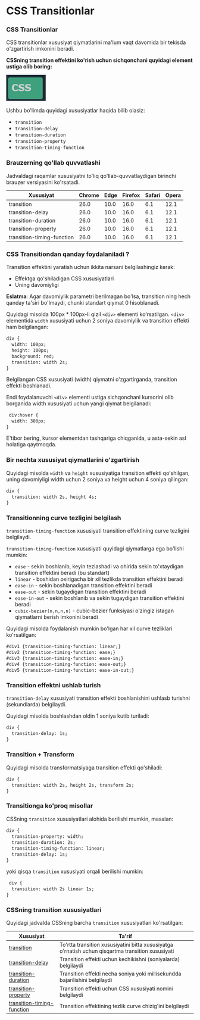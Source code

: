 # CSS Transitionlar

### CSS Transitionlar <a href="#css-transitionlar" id="css-transitionlar"></a>

CSS transitionlar xususiyat qiymatlarini ma'lum vaqt davomida bir tekisda o'zgartirish imkonini beradi.

**CSSning transition effektini ko'rish uchun sichqonchani quyidagi element ustiga olib boring:**

![](<../../.gitbook/assets/image (267).png>)

Ushbu bo'limda quyidagi xususiyatlar haqida bilib olasiz:

* `transition`
* `transition-delay`
* `transition-duration`
* `transition-property`
* `transition-timing-function`

### Brauzerning qo'llab quvvatlashi <a href="#brauzer-qollab-quvvatlashi" id="brauzer-qollab-quvvatlashi"></a>

Jadvaldagi raqamlar xususiyatni to'liq qo'llab-quvvatlaydigan birinchi brauzer versiyasini ko'rsatadi.

| Xususiyat                  | Chrome | Edge | Firefox | Safari | Opera |
| -------------------------- | ------ | ---- | ------- | ------ | ----- |
| transition                 | 26.0   | 10.0 | 16.0    | 6.1    | 12.1  |
| transition-delay           | 26.0   | 10.0 | 16.0    | 6.1    | 12.1  |
| transition-duration        | 26.0   | 10.0 | 16.0    | 6.1    | 12.1  |
| transition-property        | 26.0   | 10.0 | 16.0    | 6.1    | 12.1  |
| transition-timing-function | 26.0   | 10.0 | 16.0    | 6.1    | 12.1  |

### CSS Transitiondan qanday foydalaniladi ? <a href="#css-transitiondan-qanday-foydalaniladi" id="css-transitiondan-qanday-foydalaniladi"></a>

Transition effektini yaratish uchun ikkita narsani belgilashingiz kerak:

* Effektga qo'shiladigan CSS xususiyatlari
* Uning davomiyligi

**Eslatma**: Agar davomiylik parametri berilmagan bo'lsa, transition ning hech qanday ta'siri bo'lmaydi, chunki standart qiymat 0 hisoblanadi.

Quyidagi misolda 100px \* 100px-li qizil `<div>` elementi koʻrsatilgan. `<div>` elementida `width` xususiyati uchun 2 soniya davomiylik va transition effekti ham belgilangan:

```
div {
  width: 100px;
  height: 100px;
  background: red;
  transition: width 2s;
}
```

Belgilangan CSS xususiyati (width) qiymatni o'zgartirganda, transition effekti boshlanadi.

Endi foydalanuvchi `<div>` elementi ustiga sichqonchani kursorini olib borganida width xususiyati uchun yangi qiymat belgilanadi:

```
 div:hover {
  width: 300px;
}
```

E'tibor bering, kursor elementdan tashqariga chiqganida, u asta-sekin asl holatiga qaytmoqda.

### Bir nechta xususiyat qiymatlarini o'zgartirish <a href="#bir-nechta-xususiyat-qiymatlarini-ozgartirish" id="bir-nechta-xususiyat-qiymatlarini-ozgartirish"></a>

Quyidagi misolda `width` va `height` xususiyatiga transition effekti qoʻshilgan, uning davomiyligi width uchun 2 soniya va height uchun 4 soniya qilingan:

```
div {
  transition: width 2s, height 4s;
}
```

### Transitionning curve tezligini belgilash <a href="#transition-tezligi-curve-chizigini-belgilash" id="transition-tezligi-curve-chizigini-belgilash"></a>

`transition-timing-function` xususiyati transition effektining curve tezligini belgilaydi.

`transition-timing-function` xususiyati quyidagi qiymatlarga ega bo'lishi mumkin:

* `ease` - sekin boshlanib, keyin tezlashadi va ohirida sekin to'xtaydigan transition effektini beradi (bu standart)
* `linear` - boshidan oxirigacha bir xil tezlikda transition effektini beradi
* `ease-in` - sekin boshlanadigan transition effektini beradi
* `ease-out` - sekin tugaydigan transition effektini beradi
* `ease-in-out` - sekin boshlanib va sekin tugaydigan transition effektini beradi
* `cubic-bezier(n,n,n,n)` - cubic-bezier funksiyasi o'zingiz istagan qiymatlarni berish imkonini beradi

Quyidagi misolda foydalanish mumkin bo'lgan har xil curve tezliklari  ko'rsatilgan:

```
#div1 {transition-timing-function: linear;}
#div2 {transition-timing-function: ease;}
#div3 {transition-timing-function: ease-in;}
#div4 {transition-timing-function: ease-out;}
#div5 {transition-timing-function: ease-in-out;}
```

### Transition effektni ushlab turish <a href="#transition-effektni-kechiktirish" id="transition-effektni-kechiktirish"></a>

`transition-delay` xususiyati transition effekti boshlanishini ushlasb turishni (sekundlarda) belgilaydi.

Quyidagi misolda boshlashdan oldin 1 soniya kutib turiladi:

```
div {
  transition-delay: 1s;
}
```

### Transition + Transform <a href="#transition-transform" id="transition-transform"></a>

Quyidagi misolda transformatsiyaga transition effekti qo'shiladi:

```
div {
  transition: width 2s, height 2s, transform 2s;
}
```

### Transitionga ko'proq misollar <a href="#koplab-transition-misollar" id="koplab-transition-misollar"></a>

CSSning `transition` xususiyatlari alohida berilishi mumkin, masalan:

```
div {
  transition-property: width;
  transition-duration: 2s;
  transition-timing-function: linear;
  transition-delay: 1s;
}
```

yoki qisqa `transition` xususiyati orqali berilishi mumkin:

```
 div {
  transition: width 2s linear 1s;
}
```

### CSSning transition xususiyatlari <a href="#css-transition-xususiyatlari" id="css-transition-xususiyatlari"></a>

Quyidagi jadvalda CSSning barcha `transition` xususiyatlari ko'rsatilgan:

| Xususiyat                                                                                               | Ta'rif                                                                                            |
| ------------------------------------------------------------------------------------------------------- | ------------------------------------------------------------------------------------------------- |
| [transition](https://www.w3schools.com/cssref/css3\_pr\_transition.asp)                                 | To'rtta transition xususiyatini bitta xususiyatga o'rnatish uchun qisqartma transition xususiyati |
| [transition-delay](https://www.w3schools.com/cssref/css3\_pr\_transition-delay.asp)                     | Transition effekti uchun kechikishni (soniyalarda) belgilaydi                                     |
| [transition-duration](https://www.w3schools.com/cssref/css3\_pr\_transition-duration.asp)               | Transition effekti necha soniya yoki millisekundda bajarilishini belgilaydi                       |
| [transition-property](https://www.w3schools.com/cssref/css3\_pr\_transition-property.asp)               | Transition effekti uchun CSS xususiyati nomini belgilaydi                                         |
| [transition-timing-function](https://www.w3schools.com/cssref/css3\_pr\_transition-timing-function.asp) | Transition effektining tezlik curve chizig'ini belgilaydi                                         |
